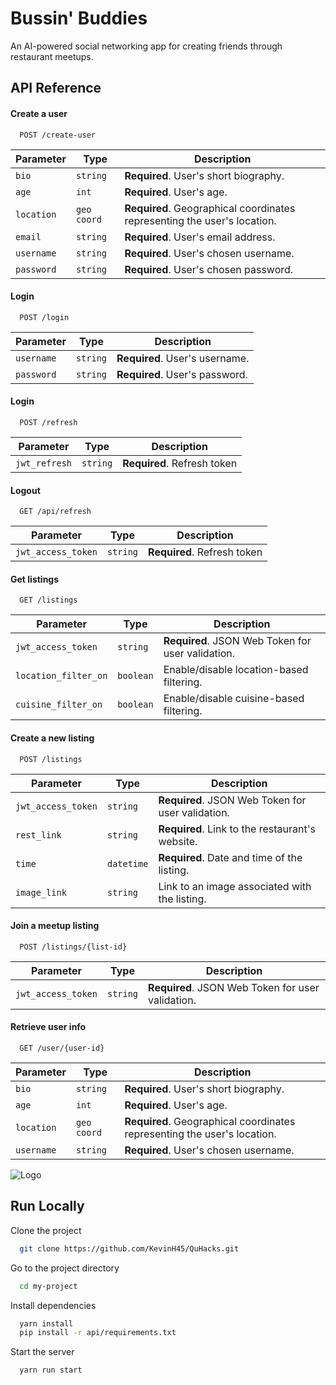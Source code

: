 
# Bussin' Buddies

An AI-powered social networking app for creating friends through restaurant meetups.

## API Reference

#### Create a user

```http
  POST /create-user
```
| Parameter  | Type      | Description                             |
|------------|-----------|-----------------------------------------|
| `bio`      | `string`  | **Required**. User's short biography.   |
| `age`      | `int`     | **Required**. User's age.                |
| `location` | `geo coord`| **Required**. Geographical coordinates representing the user's location.|
| `email`    | `string`  | **Required**. User's email address.      |
| `username` | `string`  | **Required**. User's chosen username.    |
| `password` | `string`  | **Required**. User's chosen password.    |


#### Login

```http
  POST /login
  ```
  | Parameter  | Type      | Description                             |
|------------|-----------|-----------------------------------------|
| `username` | `string`  | **Required**. User's username.           |
| `password` | `string`  | **Required**. User's password.           |

#### Login

```http
  POST /refresh
  ```
  | Parameter  | Type      | Description                             |
|------------|-----------|-----------------------------------------|
| `jwt_refresh` | `string`  | **Required**. Refresh token|

#### Logout

```http
  GET /api/refresh
  ```
  | Parameter  | Type      | Description                             |
|------------|-----------|-----------------------------------------|
| `jwt_access_token` | `string`  | **Required**. Refresh token|

#### Get listings

```http
  GET /listings
  ```
| Parameter               | Type      | Description                                      |
|-------------------------|-----------|--------------------------------------------------|
| `jwt_access_token`      | `string`  | **Required**. JSON Web Token for user validation.|
| `location_filter_on`    | `boolean` | Enable/disable location-based filtering.         |
| `cuisine_filter_on`     | `boolean` | Enable/disable cuisine-based filtering.          |

#### Create a new listing

```http
  POST /listings
  ```
| Parameter          | Type      | Description                                  |
|--------------------|-----------|----------------------------------------------|
| `jwt_access_token` | `string`  | **Required**. JSON Web Token for user validation.|
| `rest_link`        | `string`  | **Required**. Link to the restaurant's website.|
| `time`             | `datetime`| **Required**. Date and time of the listing.   |
| `image_link`       | `string`  | Link to an image associated with the listing. |

#### Join a meetup listing
```http
  POST /listings/{list-id}
  ```
| Parameter          | Type      | Description                                  |
|--------------------|-----------|----------------------------------------------|
| `jwt_access_token` | `string`  | **Required**. JSON Web Token for user validation.|

#### Retrieve user info

```http
  GET /user/{user-id}
```
| Parameter  | Type      | Description                             |
|------------|-----------|-----------------------------------------|
| `bio`      | `string`  | **Required**. User's short biography.   |
| `age`      | `int`     | **Required**. User's age.                |
| `location` | `geo coord`| **Required**. Geographical coordinates representing the user's location.|
| `username` | `string`  | **Required**. User's chosen username.    |

![Logo](https://github.com/KevinH45/QuHacks/blob/main/logo.png)


## Run Locally

Clone the project

```bash
  git clone https://github.com/KevinH45/QuHacks.git
```

Go to the project directory

```bash
  cd my-project
```

Install dependencies

```bash
  yarn install
  pip install -r api/requirements.txt
```

Start the server

```bash
  yarn run start
```